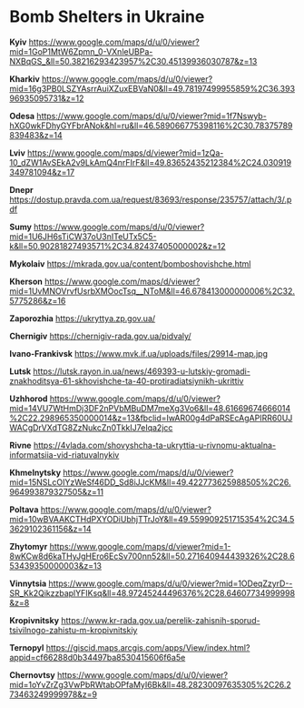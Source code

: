 # Bomb Shelters in Ukraine

**Kyiv** <https://www.google.com/maps/d/u/0/viewer?mid=1GoP1MtW6Zpmn_0-VXnleUBPa-NXBqGS_&ll=50.38216293423957%2C30.45139936030787&z=13>

**Kharkiv** <https://www.google.com/maps/d/u/0/viewer?mid=16g3PB0LSZYAsrrAuiXZuxEBVaN0&ll=49.78197499955859%2C36.39396935095731&z=12>

**Odesa** <https://www.google.com/maps/d/u/0/viewer?mid=1f7Nswyb-hXG0wkFDhyGYFbrANok&hl=ru&ll=46.589066775398116%2C30.78375789839483&z=14>

**Lviv** <https://www.google.com/maps/d/viewer?mid=1zQa-10_dZW1AvSEkA2v9LkAmQ4nrFIrF&ll=49.83652435212384%2C24.030919349781094&z=17>

**Dnepr** <https://dostup.pravda.com.ua/request/83693/response/235757/attach/3/.pdf>

**Sumy** <https://www.google.com/maps/d/u/0/viewer?mid=1U6JH6sTiCW37oU3nITeUTx5C5-k&ll=50.90281827493571%2C34.82437405000002&z=12>

**Mykolaiv** <https://mkrada.gov.ua/content/bomboshovishche.html>

**Kherson** <https://www.google.com/maps/d/viewer?mid=1UvMNOVrvfUsrbXMOocTsq__NToM&ll=46.678413000000006%2C32.5775286&z=16>

**Zaporozhia** <https://ukryttya.zp.gov.ua/>

**Chernigiv** <https://chernigiv-rada.gov.ua/pidvaly/>

**Ivano-Frankivsk** <https://www.mvk.if.ua/uploads/files/29914-map.jpg>

**Lutsk** <https://lutsk.rayon.in.ua/news/469393-u-lutskiy-gromadi-znakhoditsya-61-skhovishche-ta-40-protiradiatsiynikh-ukrittiv>

**Uzhhorod** <https://www.google.com/maps/d/u/0/viewer?mid=14VU7WtHmDj3DF2nPVbMBuDM7meXg3Vo6&ll=48.61669674666014%2C22.298965350000014&z=13&fbclid=IwAR00g4dPaRSEcAgAPIRR60UJWACgDrVXdTG8ZzNukcZn0TkkIJ7eIqa2jcc>

**Rivne** <https://4vlada.com/shovyshcha-ta-ukryttia-u-rivnomu-aktualna-informatsiia-vid-riatuvalnykiv>

**Khmelnytsky** <https://www.google.com/maps/d/u/0/viewer?mid=15NSLcOIYzWeSf46DD_Sd8iJJcKM&ll=49.422773625988505%2C26.964993879327505&z=11>

**Poltava** <https://www.google.com/maps/d/u/0/viewer?mid=10wBVAAKCTHdPXYODiUbhjTTrJoY&ll=49.559909251715354%2C34.53629102361156&z=14>

**Zhytomyr** <https://www.google.com/maps/d/viewer?mid=1-8wKCw8d6kaTHyJgHEro6EcSv700nn52&ll=50.271640944439326%2C28.653439350000003&z=13>

**Vinnytsia** <https://www.google.com/maps/d/u/0/viewer?mid=1ODeqZzyrD--SR_Kk2QikzzbaplYFIKsq&ll=48.97245244496376%2C28.64607734999998&z=8>

**Kropivnitsky** <https://www.kr-rada.gov.ua/perelik-zahisnih-sporud-tsivilnogo-zahistu-m-kropivnitskiy>

**Ternopyl** <https://giscid.maps.arcgis.com/apps/View/index.html?appid=cf66288d0b34497ba8530415606f6a5e>

**Chernovtsy** <https://www.google.com/maps/d/u/0/viewer?mid=1oYvZrZg3VwPbRWtabOPfaMyI6Bk&ll=48.28230097635305%2C26.273463249999978&z=9>
